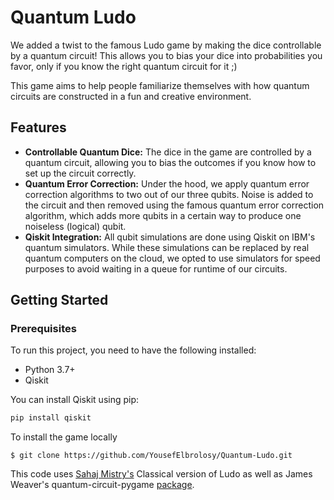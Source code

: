 # Quantum Ludo

We added a twist to the famous Ludo game by making the dice controllable by a quantum circuit! This allows you to bias your dice into probabilities you favor, only if you know the right quantum circuit for it ;)

This game aims to help people familiarize themselves with how quantum circuits are constructed in a fun and creative environment.

## Features

- **Controllable Quantum Dice:** The dice in the game are controlled by a quantum circuit, allowing you to bias the outcomes if you know how to set up the circuit correctly.
- **Quantum Error Correction:** Under the hood, we apply quantum error correction algorithms to two out of our three qubits. Noise is added to the circuit and then removed using the famous quantum error correction algorithm, which adds more qubits in a certain way to produce one noiseless (logical) qubit.
- **Qiskit Integration:** All qubit simulations are done using Qiskit on IBM's quantum simulators. While these simulations can be replaced by real quantum computers on the cloud, we opted to use simulators for speed purposes to avoid waiting in a queue for runtime of our circuits.

## Getting Started

### Prerequisites

To run this project, you need to have the following installed:

- Python 3.7+
- Qiskit

You can install Qiskit using pip:

```sh
pip install qiskit
```

To install the game locally
```
$ git clone https://github.com/YousefElbrolosy/Quantum-Ludo.git
```


This code uses [Sahaj Mistry's](https://github.com/i-sahajmistry/Ludo.git) Classical version of Ludo as well as James Weaver's quantum-circuit-pygame [package](https://github.com/JavaFXpert/quantum-circuit-pygame).
